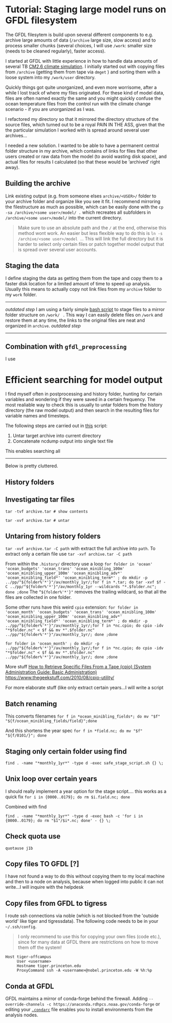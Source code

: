 # Tutorial: Staging large model runs on GFDL filesystem
The GFDL filesytem is build upon several different components to e.g. archive large amounts of data (`/archive` large size, slow access) and to process smaller chunks (several choices, I will use `/work`: smaller size (needs to be cleaned regularly), faster access).

I started at GFDL with little experience in how to handle data amounts of several TB [CM2.6 climate simulation](p). I initially started out with copying files from `/archive` (getting them from tape via `dmget` ) and sorting them with a loose system into my `/work/user` directory.

Quickly things got quite unorganized, and even more worrisome, after a while I lost track of where my files originated. For these kind of model data, files are often named exactly the same and you might quickly confuse the ocean temperature files from the control run with the climate change scenario - if you are unorganized as I was.

I refactored my directory so that it mirrored the directory structure of the source files, which turned out to be a royal PAIN IN THE ASS, given that the the particular simulation I worked with is spread around several user archives…

I needed a new solution. I wanted to be able to have a permanent central folder structure in my archive, which contains of links for files that other users created or raw data from the model (to avoid wasting disk space), and actual files for results I calculated (so that these would be ‘archived’ right away).

## Building the archive
Link existing output (e.g. from someone elses `archive/<USER>/` folder to your archive folder and organize like you see it fit. I recommend mirroring the filestructure as much as possible, which can be easily done with the `cp -sa /archive/<some user>/model/ .` which recreates all subfolders in `/archive/<some user>/model/` into the current directory.
> Make sure to use an absolute path and the `/` at the end, otherwise this method wont work.
An easier but less flexible way to do this is `ln -s /archive/<some user>/model .`. This will link the full directory but it is harder to select only certain files or patch together model output that is spread over several user accounts.

## Staging the data
I define staging the data as getting them from the tape and copy them to a faster disk location for a limited amount of time to speed up analysis. Usually this means to actually copy not link files from my `archive` folder to my `work` folder.

---------------------
*outdated step*
I am using a fairly simple [bash script](https://github.com/jbusecke/server_setup/tree/master/scripts/gfdl_utils) to stage files to a mirror folder structure on `/work/ ` .  This way I can easily delete files on `/work` and restore them at any time, the links to the original files are neat and organized in `archive`.
*outdated step*

---------------------

## Combination with `gfdl_preprocessing`
I use 



# Efficient searching for model output
I find myself often in postprocessing and history folder, hunting for certain variables and wondering if they were saved in a certain frequency. The most realiable way to check this is usually to untar folders from the history directory (the raw model output) and then search in the resulting files for variable names and timesteps.

The following steps are carried out in [this](TBW) script:
1. Untar target archive into current directory
2. Concatenate ncdump output into single text file

This enables searching all



-----------------------------------------
Below is pretty cluttered.
## History folders

## Investigating tar files
```
tar -tvf archive.tar # show contents
```
```
tar -xvf archive.tar # untar
```


## Untaring from history folders
`tar -xvf archive.tar -C path` with extract the full archive into `path`.
To extract only a certain file use `tar -xvf archive.tar -C path`


From within the `.history/` directory use a loop
`for folder in 'ocean' 'ocean_budgets' 'ocean_trans' 'ocean_minibling_100m' 'ocean_minibling_upper_100m' 'ocean_minibling_adv*' 'ocean_minibling_field*' 'ocean_minibling_term*' ; do mkdir -p ../pp/"${folder%'*'}"/av/monthly_1yr/;for f in *.tar; do tar -xvf $f -C ../pp/"${folder%'*'}"/av/monthly_1yr --wildcards "*.$folder.nc"; done ;done`
The `“${folder%'*'}"` removes the trailing wildcard, so that all the files are collected in one folder.

Some other runs have this weird `cpio` extension:
`for folder in 'ocean_month' 'ocean_budgets' 'ocean_trans' 'ocean_minibling_100m' 'ocean_minibling_upper_100m' 'ocean_minibling_adv*' 'ocean_minibling_field*' 'ocean_minibling_term*' ; do mkdir -p ../pp/"${folder%'*'}"/av/monthly_1yr/;for f in *nc.cpio; do cpio -idv "*$folder.nc" < $f && mv *".$folder.nc" ../pp/"${folder%'*'}"/av/monthly_1yr/; done ;done`

```
for folder in 'ocean_month' ; do mkdir -p ../pp/"${folder%'*'}"/av/monthly_1yr/;for f in *nc.cpio; do cpio -idv "*$folder.nc" < $f && mv *".$folder.nc" ../pp/"${folder%'*'}"/av/monthly_1yr/; done ;done
```

More stuff [How to Retrieve Specific Files From a Tape (cpio) (System Administration Guide: Basic Administration)](https://docs.oracle.com/cd/E19683-01/806-4073/6jd67r9pl/index.html)
https://www.thegeekstuff.com/2010/08/cpio-utility/


For more elaborate stuff (like only extract certain years…I will write a script

## Batch renaming
This converts filenames
`for f in *ocean_minibling_fields*; do mv "$f" "${f/ocean_minibling_fields/field}";done`

And this shortens the year spec
`for f in *field.nc; do mv "$f" "${f/0101/}"; done`

## Staging only certain folder using find
`find . -name "*monthly_1yr*" -type d -exec safe_stage_script.sh {} \;`


## Unix loop over certain years
I should really implement a year option for the stage script…. this works as a quick fix
`for i in {0000..0179}; do rm $i.field.nc; done`

Combined with find

`find . -name "*monthly_1yr*" -type d -exec bash -c 'for i in {0000..0179}; do rm "$1"/$i*.nc; done' - {} \;`

## Check quota use
`quotause j1b`

## Copy files TO GFDL [?]
I have not found a way to do this without copying them to my local machine and then to a node on analysis, because when logged into public it can not write...I will inquire with the helpdesk

## Copy files from GFDL to tigress
I route ssh connections via noble (which is not blocked from the 'outside world' like tiger and tigressdata).
The following code needs to be in your `~/.ssh/config`.
> I only recommend to use this for copying your own files (code etc.), since for many data at GFDL there are restrictions on how to move them off the system!

```
Host tiger-offcampus
     User <username>
     Hostname tiger.princeton.edu
     ProxyCommand ssh -A <username>@nobel.princeton.edu -W %h:%p
```


## Conda at GFDL
GFDL maintains a mirror of conda-forge behind the firewall. Adding `--override-channels -c https://anaconda.rdhpcs.noaa.gov/conda-forge` or editing your [`.condarc`](https://github.com/jbusecke/server_setup/blob/master/dotfiles/conda/condarc_gfdl) file enables you to install environments from the analysis nodes.
